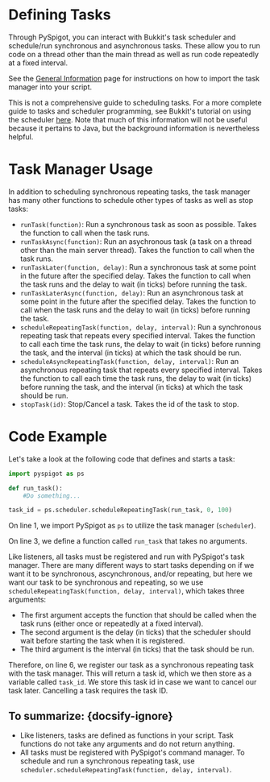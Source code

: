 # Defining Tasks

Through PySpigot, you can interact with Bukkit's task scheduler and schedule/run synchronous and asynchronous tasks. These allow you to run code on a thread other than the main thread as well as run code repeatedly at a fixed interval.

See the [General Information](writingscripts#pyspigot39s-managers) page for instructions on how to import the task manager into your script.

This is not a comprehensive guide to scheduling tasks. For a more complete guide to tasks and scheduler programming, see Bukkit's tutorial on using the scheduler [here](https://bukkit.fandom.com/wiki/Scheduler_Programming). Note that much of this information will not be useful because it pertains to Java, but the background information is nevertheless helpful.

# Task Manager Usage

In addition to scheduling synchronous repeating tasks, the task manager has many other functions to schedule other types of tasks as well as stop tasks:

- `runTask(function)`: Run a synchronous task as soon as possible. Takes the function to call when the task runs.
- `runTaskAsync(function)`: Run an asychronous task (a task on a thread other than the main server thread). Takes the function to call when the task runs.
- `runTaskLater(function, delay)`: Run a synchronous task at some point in the future after the specified delay. Takes the function to call when the task runs and the delay to wait (in ticks) before running the task.
- `runTaskLaterAsync(function, delay)`: Run an asynchronous task at some point in the future after the specified delay. Takes the function to call when the task runs and the delay to wait (in ticks) before running the task.
- `scheduleRepeatingTask(function, delay, interval)`: Run a synchronous repeating task that repeats every specified interval. Takes the function to call each time the task runs, the delay to wait (in ticks) before running the task, and the interval (in ticks) at which the task should be run.
- `scheduleAsyncRepeatingTask(function, delay, interval)`: Run an asynchronous repeating task that repeats every specified interval. Takes the function to call each time the task runs, the delay to wait (in ticks) before running the task, and the interval (in ticks) at which the task should be run.
- `stopTask(id)`: Stop/Cancel a task. Takes the id of the task to stop.

# Code Example

Let's take a look at the following code that defines and starts a task:

```python
import pyspigot as ps

def run_task():
    #Do something...

task_id = ps.scheduler.scheduleRepeatingTask(run_task, 0, 100)
```

On line 1, we import PySpigot as `ps` to utilize the task manager (`scheduler`).

On line 3, we define a function called `run_task` that takes no arguments.

Like listeners, all tasks must be registered and run with PySpigot's task manager. There are many different ways to start tasks depending on if we want it to be synchronous, ascynchronous, and/or repeating, but here we want our task to be synchronous and repeating, so we use `scheduleRepeatingTask(function, delay, interval)`, which takes three arguments:

- The first argument accepts the function that should be called when the task runs (either once or repeatedly at a fixed interval).
- The second argument is the delay (in ticks) that the scheduler should wait before starting the task when it is registered.
- The third argument is the interval (in ticks) that the task should be run.

Therefore, on line 6, we register our task as a synchronous repeating task with the task manager. This will return a task id, which we then store as a variable called `task_id`. We store this task id in case we want to cancel our task later. Cancelling a task requires the task ID.

## To summarize: {docsify-ignore}

- Like listeners, tasks are defined as functions in your script. Task functions do not take any arguments and do not return anything.
- All tasks must be registered with PySpigot's command manager. To schedule and run a synchronous repeating task, use `scheduler.scheduleRepeatingTask(function, delay, interval)`.
